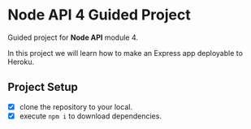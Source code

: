 # Node API 4 Guided Project

Guided project for **Node API** module 4.

In this project we will learn how to make an Express app deployable to Heroku.

## Project Setup

- [x] clone the repository to your local.
- [x] execute `npm i` to download dependencies.
